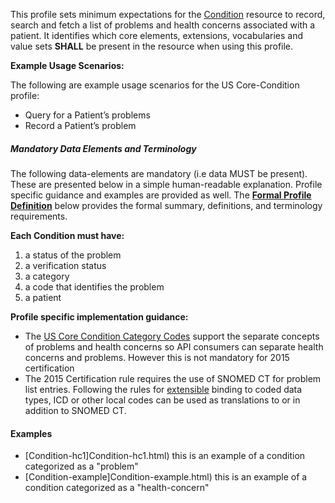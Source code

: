 ﻿This profile sets minimum expectations for the [Condition] resource to record, search and fetch a  list of problems and health concerns associated with a patient. It identifies which core elements, extensions, vocabularies and value sets **SHALL** be present in the resource when using this profile.

**Example Usage Scenarios:**

The following are example usage scenarios for the US Core-Condition profile:

-   Query for a Patient’s problems
-   Record a Patient’s problem

##### Mandatory Data Elements and Terminology


The following data-elements are mandatory (i.e data MUST be present). These are presented below in a simple human-readable explanation.  Profile specific guidance and examples are provided as well.  The [**Formal Profile Definition**](#profile) below provides the  formal summary, definitions, and  terminology requirements.  

**Each Condition must have:**

1.  a status of the problem
1.  a verification status
1.  a category
1.  a code that identifies the problem
1.  a patient

**Profile specific implementation guidance:**

* The [US Core Condition Category Codes] support the separate concepts of problems and health concerns so API consumers can separate health concerns and problems. However this is not mandatory for 2015 certification
* The 2015 Certification rule requires the use of SNOMED CT for problem list entries. Following the rules for [extensible] binding to coded data types, ICD or other local codes can be used as translations to or in addition to SNOMED CT.

#### Examples

 - [Condition-hc1]Condition-hc1.html) this is an example of a condition categorized as a "problem"
 - [Condition-example]Condition-example.html) this is an example of a condition categorized as a "health-concern"

[Condition]: http://hl7.org/fhir/2017Jan/condition.html
[extensible]: http://hl7.org/fhir/2017Jan/terminologies.html#extensible
[US Core Condition Category Codes]: ValueSet-us-core-condition-category.html

